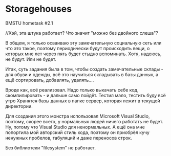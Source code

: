 # Storagehouses
BMSTU hometask #2.1

//Хэй, эта штука работает?
Что значит "можно без двойного слеша"?

В общем, я только осваиваю эту замечательную социальную сеть или что это такое,
поэтому периодически будут происходить вещи, о которых мне лет через пять будет стыдно вспоминать.
Хотя, надеюсь, не будут. Или не будет.

Итак, суть задания была в том, чтобы создать замечательные склады - для обуви и одежды, всё это научиться складывать в базы данных, 
а ещё сортировать, добавлять, удалять....

Вроде как, всё реализовал. Надо только выкачать себе код, скомпилировать - и дальше само пойдёт.
Тестил мало, тестить буду всё утро
Хранятся базы данных в папке сервер, которая лежит в текущей директории.

Для создания этого монстра использовал Microsoft Visual Studio, поэтому, скорее всего, у нормальных людей ничего работать не будет. 
Ну, потому что Visual Studio для ненормальных. 
А ещё она мне попортила мой авторский стиль кода, поэтому он приобрёл кучу ненужных пробелов, табуляций и даже переносов строк.

Без библиотеки "filesystem" не работает.
